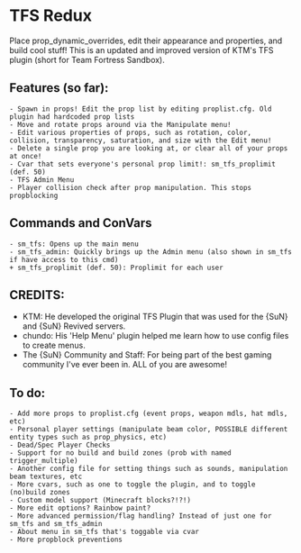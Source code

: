 # TFS Redux
Place prop_dynamic_overrides, edit their appearance and properties, and build cool stuff! This is an updated and improved version of KTM's TFS plugin (short for Team Fortress Sandbox).


## Features (so far):
```
- Spawn in props! Edit the prop list by editing proplist.cfg. Old plugin had hardcoded prop lists
- Move and rotate props around via the Manipulate menu!
- Edit various properties of props, such as rotation, color, collision, transparency, saturation, and size with the Edit menu!
- Delete a single prop you are looking at, or clear all of your props at once!
- Cvar that sets everyone's personal prop limit!: sm_tfs_proplimit (def. 50)
- TFS Admin Menu
- Player collision check after prop manipulation. This stops propblocking
```

## Commands and ConVars
```
- sm_tfs: Opens up the main menu
- sm_tfs_admin: Quickly brings up the Admin menu (also shown in sm_tfs if have access to this cmd)
+ sm_tfs_proplimit (def. 50): Proplimit for each user
```

## CREDITS:
- KTM: He developed the original TFS Plugin that was used for the {SuN} and {SuN} Revived servers.
- chundo: His 'Help Menu' plugin helped me learn how to use config files to create menus.
- The {SuN} Community and Staff: For being part of the best gaming community I've ever been in. ALL of you are awesome!

## To do:
```
- Add more props to proplist.cfg (event props, weapon mdls, hat mdls, etc)
- Personal player settings (manipulate beam color, POSSIBLE different entity types such as prop_physics, etc)
- Dead/Spec Player Checks
- Support for no build and build zones (prob with named trigger_multiple)
- Another config file for setting things such as sounds, manipulation beam textures, etc
- More cvars, such as one to toggle the plugin, and to toggle (no)build zones
- Custom model support (Minecraft blocks?!?!)
- More edit options? Rainbow paint?
- More advanced permission/flag handling? Instead of just one for sm_tfs and sm_tfs_admin
- About menu in sm_tfs that's toggable via cvar
- More propblock preventions
```
